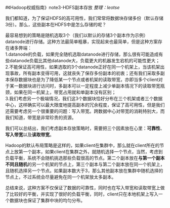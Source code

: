 #《Hadoop权威指南》note3-HDFS副本存放
_整理：leotse_

我们都知道，为了保证HDFS的高可用性，我们常常将数据块存储多份（默认存储3份）。那么，这些副本在HDFS中是怎么存储的呢？

最容易想到的策略是随机选取3个（我们以默认的存储3个副本作为示例）datanode进行存储。这种方法最简单粗暴，实现起来也最简单，但是这种方案存在诸多弊端：  
1.datanode的负载，如果完全随机选取datanode进行存储，那么很有可能造成有些datanode负载比其他datanode大，负载更大的机器发生宕机的可能性更大；  
2.不能保证高可用性，如果选取的3个datanode正好在同一个机架上，当该机架出现事故，所有副本变得可用，这就丧失了保存多份副本的初衷；还有我们采取多副本保存数据块也是为了降低某一个节点或者机架的读取带宽，亦即当多个client对于某一数据块进行访问时，多副本可以一定程度上减少单副本情况下的读取带宽瓶颈，如果在同一机架上，带宽占用就和单副本没有区别；  
3.我们考虑另一个极端情况，我们这3个数据块恰好分布在三个机架或者三个数据中心，这样确实可以最大限度地提高副本的冗余程度，保证了高可用性，但是我们还需要考虑另一个很重要的问题：写入带宽。跨数据中心对带宽的消耗特别大，而我们知道，带宽是非常珍贵的资源。

我们可以总结出，我们考虑副本存放策略时，需要把三个因素放在心里：**可靠性**、**写入带宽**以及**读取带宽**。

Hadoop的默认布局策略是这样的，如果client在集群中，那么就在client所在的节点上放第一个副本，如果client在集群之外，就随机选择一个节点，当然，考虑到负载平衡，系统不会随机挑选那些负载很高的节点。第二个副本放在**与第一个副本不同且随机**的另一个机架的节点上，第三个副本与第二个副本放在同一个机架上，且随机选择另一个节点。如果副本数大于3，那么其他副本放在集群中随机选择的节点上，不过系统会尽量避免在同一个机架放太多副本。

总结来说，这种方案不仅保证了数据的可靠性，同时也在写入带宽和读取带宽上做了比较好的平衡，并实现了很好的负载平衡，同时，client只在本地机架上写入一个数据块也保证了集群中块的均匀分布。
